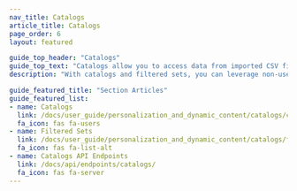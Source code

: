 ```yaml
---
nav_title: Catalogs
article_title: Catalogs
page_order: 6
layout: featured

guide_top_header: "Catalogs"
guide_top_text: "Catalogs allow you to access data from imported CSV files to enrich your messages, similar to custom attributes or custom event properties through Liquid."
description: "With catalogs and filtered sets, you can leverage non-user data in your Braze campaigns to send personalized messages."

guide_featured_title: "Section Articles"
guide_featured_list:
- name: Catalogs
  link: /docs/user_guide/personalization_and_dynamic_content/catalogs/catalog/
  fa_icon: fas fa-users
- name: Filtered Sets
  link: /docs/user_guide/personalization_and_dynamic_content/catalogs/filtered_sets/
  fa_icon: fas fa-list-alt
- name: Catalogs API Endpoints
  link: /docs/api/endpoints/catalogs/
  fa_icon: fas fa-server
---
```

<br><br>
